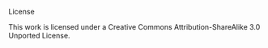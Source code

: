 License

This work is licensed under a Creative Commons Attribution-ShareAlike 3.0 Unported License.